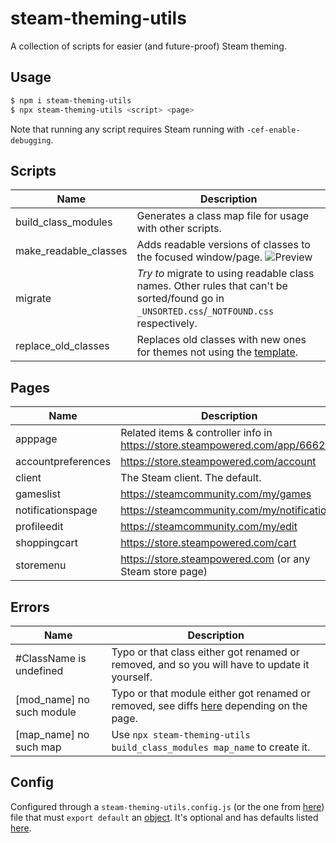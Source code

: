 # steam-theming-utils

A collection of scripts for easier (and future-proof) Steam theming.

## Usage

```sh
$ npm i steam-theming-utils
$ npx steam-theming-utils <script> <page>
```

Note that running any script requires Steam running with `-cef-enable-debugging`.

## Scripts

| Name                  | Description                                                                                                                                |
| --------------------- | ------------------------------------------------------------------------------------------------------------------------------------------ |
| build_class_modules   | Generates a class map file for usage with other scripts.                                                                                   |
| make_readable_classes | Adds readable versions of classes to the focused window/page. ![Preview][classes-preview]                                                  |
| migrate               | _Try to_ migrate to using readable class names. Other rules that can't be sorted/found go in `_UNSORTED.css`/`_NOTFOUND.css` respectively. |
| replace_old_classes   | Replaces old classes with new ones for themes not using the [template][template].                                                          |

## Pages

| Name               | Description                                                                  |
| ------------------ | ---------------------------------------------------------------------------- |
| apppage            | Related items & controller info in https://store.steampowered.com/app/666220 |
| accountpreferences | https://store.steampowered.com/account                                       |
| client             | The Steam client. The default.                                               |
| gameslist          | https://steamcommunity.com/my/games                                          |
| notificationspage  | https://steamcommunity.com/my/notifications                                  |
| profileedit        | https://steamcommunity.com/my/edit                                           |
| shoppingcart       | https://store.steampowered.com/cart                                          |
| storemenu          | https://store.steampowered.com (or any Steam store page)                     |

## Errors

| Name                      | Description                                                                                       |
| ------------------------- | ------------------------------------------------------------------------------------------------- |
| #ClassName is undefined   | Typo or that class either got renamed or removed, and so you will have to update it yourself.     |
| [mod_name] no such module | Typo or that module either got renamed or removed, see diffs [here][diffs] depending on the page. |
| [map_name] no such map    | Use `npx steam-theming-utils build_class_modules map_name` to create it.                          |

## Config

Configured through a `steam-theming-utils.config.js` (or the one from [here][config-files]) file that must `export default` an [object][config-docs]. It's optional and has defaults listed [here][config-defaults].

[classes-preview]: ./img/readable_classes.png
[config-defaults]: https://github.com/ricewind012/steam-theming-utils/blob/master/src/constants.js#L7-L11
[config-docs]: https://github.com/ricewind012/steam-theming-utils/blob/master/src/api.d.ts#L4-L16
[config-files]: https://github.com/cosmiconfig/cosmiconfig#usage-for-end-users
[diffs]: https://github.com/ricewind012/steam-theming-utils/tree/master/cdp/db
[template]: https://github.com/ricewind012/more-advanced-theme-template
